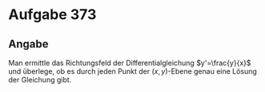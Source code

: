# Aufgabe 373
## Angabe

Man ermittle das Richtungsfeld der Differentialgleichung $y'=\frac{y}{x}$ und überlege, ob es durch jeden Punkt der $(x,y)$-Ebene genau eine Lösung der Gleichung gibt.